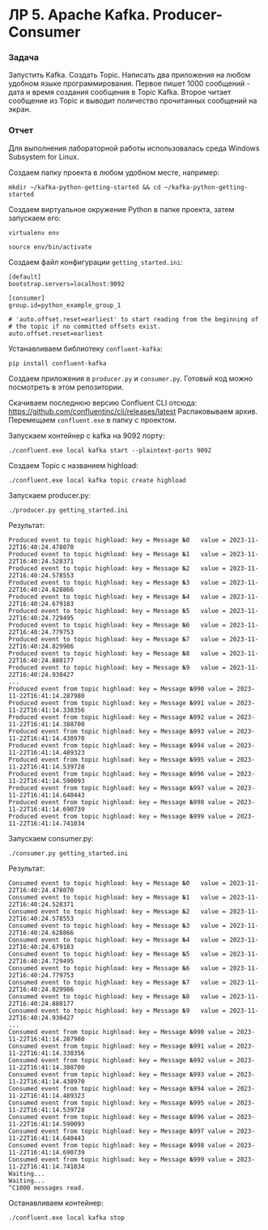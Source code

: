 # ЛР 5. Apache Kafka. Producer-Consumer
### Задача 

Запустить Kafka. 
Создать Topic. 
Написать два приложения на любом удобном языке программирования. Первое пишет 1000 сообщений - дата и время создания сообщения в Topic Kafka. Второе читает сообщение из Topic и выводит поличество прочитанных сообщений на экран.

### Отчет

Для выполнения лабораторной работы использовалась среда Windows Subsystem for Linux.

Создаем папку проекта в любом удобном месте, например:
```
mkdir ~/kafka-python-getting-started && cd ~/kafka-python-getting-started
```

Создаем виртуальное окружение Python в папке проекта, затем запускаем его:
```
virtualenv env

source env/bin/activate
```

Создаем файл конфигурации `getting_started.ini`:
```
[default]
bootstrap.servers=localhost:9092

[consumer]
group.id=python_example_group_1

# 'auto.offset.reset=earliest' to start reading from the beginning of
# the topic if no committed offsets exist.
auto.offset.reset=earliest
```

Устанавливаем библиотеку `confluent-kafka`:
```
pip install confluent-kafka
```

Создаем приложения в `producer.py` и `consumer.py`. Готовый код можно посмотреть в этом репозитории.

Скачиваем последнюю версию Confluent CLI отсюда: https://github.com/confluentinc/cli/releases/latest
Распаковываем архив.
Перемещаем `confluent.exe` в папку с проектом.

Запускаем контейнер с kafka на 9092 порту:
```
./confluent.exe local kafka start --plaintext-ports 9092
```

Создаем Topic с названием highload:
```
./confluent.exe local kafka topic create highload
```

Запускаем producer.py:
```
./producer.py getting_started.ini
```

Результат:
```
Produced event to topic highload: key = Message №0   value = 2023-11-22T16:40:24.478070
Produced event to topic highload: key = Message №1   value = 2023-11-22T16:40:24.528371
Produced event to topic highload: key = Message №2   value = 2023-11-22T16:40:24.578553
Produced event to topic highload: key = Message №3   value = 2023-11-22T16:40:24.628866
Produced event to topic highload: key = Message №4   value = 2023-11-22T16:40:24.679183
Produced event to topic highload: key = Message №5   value = 2023-11-22T16:40:24.729495
Produced event to topic highload: key = Message №6   value = 2023-11-22T16:40:24.779753
Produced event to topic highload: key = Message №7   value = 2023-11-22T16:40:24.829986
Produced event to topic highload: key = Message №8   value = 2023-11-22T16:40:24.880177
Produced event to topic highload: key = Message №9   value = 2023-11-22T16:40:24.930427
...
Produced event from topic highload: key = Message №990 value = 2023-11-22T16:41:14.287980
Produced event from topic highload: key = Message №991 value = 2023-11-22T16:41:14.338356
Produced event from topic highload: key = Message №992 value = 2023-11-22T16:41:14.388700
Produced event from topic highload: key = Message №993 value = 2023-11-22T16:41:14.438970
Produced event from topic highload: key = Message №994 value = 2023-11-22T16:41:14.489323
Produced event from topic highload: key = Message №995 value = 2023-11-22T16:41:14.539728
Produced event from topic highload: key = Message №996 value = 2023-11-22T16:41:14.590093
Produced event from topic highload: key = Message №997 value = 2023-11-22T16:41:14.640443
Produced event from topic highload: key = Message №998 value = 2023-11-22T16:41:14.690739
Produced event from topic highload: key = Message №999 value = 2023-11-22T16:41:14.741034
```

Запускаем consumer.py:
```
./consumer.py getting_started.ini
```

Результат:
```
Consumed event to topic highload: key = Message №0   value = 2023-11-22T16:40:24.478070
Consumed event to topic highload: key = Message №1   value = 2023-11-22T16:40:24.528371
Consumed event to topic highload: key = Message №2   value = 2023-11-22T16:40:24.578553
Consumed event to topic highload: key = Message №3   value = 2023-11-22T16:40:24.628866
Consumed event to topic highload: key = Message №4   value = 2023-11-22T16:40:24.679183
Consumed event to topic highload: key = Message №5   value = 2023-11-22T16:40:24.729495
Consumed event to topic highload: key = Message №6   value = 2023-11-22T16:40:24.779753
Consumed event to topic highload: key = Message №7   value = 2023-11-22T16:40:24.829986
Consumed event to topic highload: key = Message №8   value = 2023-11-22T16:40:24.880177
Consumed event to topic highload: key = Message №9   value = 2023-11-22T16:40:24.930427
...
Consumed event from topic highload: key = Message №990 value = 2023-11-22T16:41:14.287980
Consumed event from topic highload: key = Message №991 value = 2023-11-22T16:41:14.338356
Consumed event from topic highload: key = Message №992 value = 2023-11-22T16:41:14.388700
Consumed event from topic highload: key = Message №993 value = 2023-11-22T16:41:14.438970
Consumed event from topic highload: key = Message №994 value = 2023-11-22T16:41:14.489323
Consumed event from topic highload: key = Message №995 value = 2023-11-22T16:41:14.539728
Consumed event from topic highload: key = Message №996 value = 2023-11-22T16:41:14.590093
Consumed event from topic highload: key = Message №997 value = 2023-11-22T16:41:14.640443
Consumed event from topic highload: key = Message №998 value = 2023-11-22T16:41:14.690739
Consumed event from topic highload: key = Message №999 value = 2023-11-22T16:41:14.741034
Waiting...
Waiting...
^C1000 messages read.
```

Останавливаем контейнер:
```
./confluent.exe local kafka stop
```